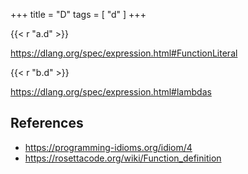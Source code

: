 +++
title = "D"
tags = [ "d" ]
+++

{{< r "a.d" >}}

<https://dlang.org/spec/expression.html#FunctionLiteral>

{{< r "b.d" >}}

<https://dlang.org/spec/expression.html#lambdas>

## References

- <https://programming-idioms.org/idiom/4>
- <https://rosettacode.org/wiki/Function_definition>
